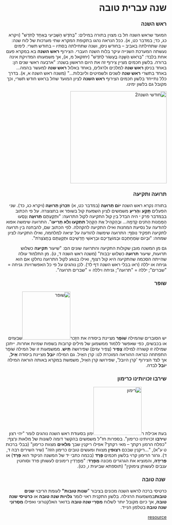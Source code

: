 <pre><style type="text/css">
/*make RTL title, RTL..*/
#title_1742{
text-align:right;
direction:rtl;
}

</style></pre>
<div style="text-align:right;direction:rtl;">
<h1 class="entry-title" style="text-align: right;">שנה עברית טובה</h1>
<div class="entry-content">
<h3 style="text-align: right;"><strong>ראש השנה</strong></h3>
<p style="text-align: right;">המועד שראש השנה חל בו מצוין בתורה במילים: "בַּחֹדֶשׁ הַשְּׁבִיעִי בְּאֶחָד לַחֹדֶשׁ" (ויקרא כג, כד; במדבר כט, א). ככל הנראה נהגו בתקופת המקרא שתי מערכות של לוח שנה: שנה שתחילתה באביב – בחודש ניסן, ושנה שתחילתה בסתיו – בחודש תשרי. לימים נעשתה המערכת השנייה עיקר בלוח השנה העברי. הצירוף <strong>ראש השנה</strong> בא במקרא פעם אחת בלבד: "בְּרֹאשׁ הַשָּׁנָה בֶּעָשׂוֹר לַחֹדֶשׁ" (יחזקאל מ, א), אך משמעותו המדויקת אינה ברורה. בלשון חכמים מציין צירוף זה את היום הראשון בשנה: "ארבעה ראשי שנים הן: באחד בניסן <strong>ראש שנה</strong> למלכים ולרגלים, באחד באלול <strong>ראש שנה</strong> למעשר בהמה… באחד בתשרי <strong>ראש שנה</strong> לשנים ולשמיטים וליובלות…" (משנה ראש השנה א, א). בדרך כלל נתייחד בלשון חכמים הצירוף <strong>ראש השנה</strong> לציון המועד שחל בראש חודש תשרי, וכך מקובל גם בלשון ימינו.</p>
<p style="text-align: right;"><img class="aligncenter wp-image-6452 size-medium" src="http://hebrew-academy.org.il/_uploads/hodashim2-300x287.jpg" alt="חודשי השנה2" width="300" height="287" /></p>

<h3 style="text-align: right;"><strong>תרועה ותקיעה</strong></h3>
<p style="text-align: right;">בתורה נקרא ראש השנה <strong>יוֹם תְּרוּעָה </strong>(במדבר כט, א) ו<strong>זִכְרוֹן תְּרוּעָה </strong>(ויקרא כג, כד). שני הפעלים <strong>תָּקַע</strong> ו<strong>הֵרִיעַ</strong> משמשים לציון השמעת קול בשופר או בחצוצרה. על פי הכתוב בבמדבר פרק י היה הבדל בין קול התקיעה לקול התרועה: "וּתְקַעְתֶּם <strong>תְּרוּעָה</strong> וְנָסְעוּ הַמַּחֲנוֹת הַחֹנִים קֵדְמָה… וּבְהַקְהִיל אֶת הַקָּהָל <strong>תִּתְקְעוּ וְלֹא תָרִיעוּ</strong>". התרועה שימשה אפוא להודעה על נסיעת המחנות ואילו התקיעה להקהלה. לפי הכתוב שם, להבחנה בין תרועה לתקיעה תפקיד נוסף: התרועה שימשה להודעה על יציאה למלחמה, ואילו התקיעה לציון שמחה: "וּבְיוֹם שִׂמְחַתְכֶם וּבְמוֹעֲדֵיכֶם וּבְרָאשֵׁי חָדְשֵׁיכֶם וּתְקַעְתֶּם בַּחֲצֹצְרֹת".</p>
<p style="text-align: right;">גם מן המשנה מובן שקולות התקיעה והתרועה שונים הם: "שיעור <strong>תקיעה</strong> כשלוש תרועות, שיעור <strong>תרועה</strong> כשלוש יבבות" (משנה ראש השנה ד, ט). מן התלמוד עולה שהייתה הסכמה שהתקיעה היא קול רצוף, ואילו בנוגע לקול התרועה נחלקו אם הוא גניחה או יללה (ראו בבלי ראש השנה דף לד). לכן נוהגים על פי כל האפשרויות: גניחה = "שברים"; יללה = "תרועה"; גניחה ויללה = "שברים תרועה".</p>

<h3 style="text-align: right;"><strong>שופר</strong></h3>
<p style="text-align: right;">יש הסוברים שהמילה <strong>שׁוֹפָר</strong> מציינת ביסודה את הזָכר<img class="alignleft wp-image-6416 size-thumbnail" src="http://hebrew-academy.org.il/_uploads/Shofar-e1410872574246-150x150.jpg" alt="שופר" width="150" height="150" />שבעִזים או בכבשים, כפי שאפשר ללמוד ממשמען של מילים קרובות בשפות שמיות אחרות. ייתכן שמילה זו קשורה למילה <strong>צָפִיר</strong> (צְפִיר עִזים) שפירושה <strong>תַּיִשׁ</strong>. ממשמעות זו של המילה שׁוֹפָר התפתחה כנראה ההוראה המוכרת לנו: קרן האַיִל. גם המילה <strong>יוֹבֵל</strong> מציינת ביסודה <strong>אַיִל</strong>, אך לצד הצירוף 'קרן היובל', שפירושו קרן האַיִל, משמשת במקרא באותה הוראה המילה <strong>יוֹבֵל</strong> לבדה.</p>

<h3 style="text-align: right;"><strong>שירבו זכויותינו כרימון</strong></h3>
<p style="text-align: right;">בעת אכילת ר<img class="alignright wp-image-6427 size-thumbnail" src="http://hebrew-academy.org.il/_uploads/pomegranate22-150x150.jpg" alt="רימון" width="150" height="150" />ימון בסעודת ראש השנה נוהגים לומר "יהי רצון ש<strong>ירבו</strong> זכויותינו כרימון". בספרות חז"ל משמשים בהקשר דומה לשונות של מלאוּת ורֶצף: "כפלח הרמון רקתך – מאי רקתך? אפילו ריקנין שבך <strong>מלאים</strong> מצוות כרימון" (בבלי ברכות ט ע"א), "…ריקנין שבכם <strong>רצופין</strong> מצוות ומעשים טובים כרימון הזה" (שיר השירים רבה ד, ד). גרגר הרימון קרוי בלשון חכמים<strong> פֶּרֶד</strong> (בכמה כתבי יד של המשנה הניקוד הוא <strong>פְּרָד</strong>) או <strong>פְּרִידָה</strong>, והמוציא את הגרגרים מכונה <strong>מְפָרֵד</strong>: "מְפָרְדִין רימונים לעשותן פרד וסוחטין ענבים לעשותן צימוקין" (תוספתא שביעית ו, כט).</p>

<h3 style="text-align: right;"><strong> </strong><strong>שנה טובה</strong></h3>
<p style="text-align: right;">כרטיסי ברכה לראש השנה מכונים בציבור "<strong>שנות טובות"</strong> לעומת הריבוי <strong>שנים טובות</strong>במשמעות הרגילה. בלשון התקנית ראוי לומר <strong>גלויות שנה טובה</strong> או <strong>כרטיסי שנה טובה</strong>, אך כיום מקובל יותר לשלוח <strong>מִסְרֵי שנה טובה</strong> בדואר האלקטרוני ואפילו <strong>מִסְרוֹנֵי שנה טובה </strong>בטלפון הנייד.</p>
<p style="text-align: right;"><a href="http://hebrew-academy.org.il/2014/09/16/%D7%A9%D7%A0%D7%94-%D7%A2%D7%91%D7%A8%D7%99%D7%AA-%D7%98%D7%95%D7%91%D7%94/" target="_blank">resource</a></p>

</div>
</div>
